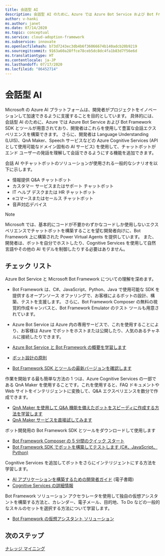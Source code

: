 ```yaml
---
title: 会話型 AI
description: 会話型 AI のために、Azure では Azure Bot Service および Bot Framework SDK とツールが用意されており、開発者はこれらを使用して豊富な会話エクスペリエンスを構築できます。
author: v-hanki
ms.author: janet
ms.date: 07/14/2020
ms.topic: conceptual
ms.service: cloud-adoption-framework
ms.subservice: innovate
ms.openlocfilehash: b73d7243ec3db4b6f36066674b140adcb20b9219
ms.sourcegitcommit: 9163a60a28ffce78ceb5dc8dc4fa1b83d7f56e6d
ms.translationtype: HT
ms.contentlocale: ja-JP
ms.lasthandoff: 07/17/2020
ms.locfileid: "86452714"
---
```

# <a name="conversational-ai"></a>会話型 AI

Microsoft の Azure AI プラットフォームは、開発者がプロジェクトをイノベーションして加速できるように支援することを目的としています。 具体的には、会話型 AI のために、Azure では Azure Bot Service および Bot Framework SDK とツールが用意されており、開発者はこれらを使用して豊富な会話エクスペリエンスを構築できます。 さらに、開発者は Language Understanding (LUIS)、QnA Maker、Speech サービスなどの Azure Cognitive Services (API として使用可能なドメイン固有の AI サービス) を使用して、チャットボットがエンド ユーザーの発話を理解して会話できるようにする機能を追加できます。

会話 AI やチャットボットのソリューションが使用される一般的なシナリオを以下に示します。

- 情報提供 Q&A チャットボット
- カスタマー サービスまたはサポート チャットボット
- IT ヘルプ デスクまたは HR チャットボット
- eコマースまたはセールス チャットボット
- 音声対応デバイス

> [!NOTE]
> Microsoft では、基本的にコードが不要かわずかなコードしか使用しないエクスペリエンスでチャットボットを構築することを望む開発者向けに、Bot Framework 上に構築された Power Virtual Agents を提供しています。 また、開発者は、ボットを自分でホストしたり、Cognitive Services を使用して自然言語やその他の AI モデルを制御したりする必要はありません。

## <a name="checklist"></a>チェック リスト

Azure Bot Service と Microsoft Bot Framework についての理解を深めます。

- Bot Framework は、C#、JavaScript、Python、Java で使用可能な SDK を提供するオープンソース オファリングで、お客様によるボットの設計、構築、テストを支援します。 さらに、Bot Framework Composer の無料の視覚的作成キャンバスと、Bot Framework Emulator のテスト ツールも用意されています。
- Azure Bot Service は Azure 内の専用サービスで、これを使用することにより、お客様は Azure でボットをホストまたは公開したり、人気のあるチャネルに接続したりできます。

- [Azure Bot Service と Bot Framework の概要を学習します](https://docs.microsoft.com/azure/bot-service/bot-service-overview-introduction?view=azure-bot-service-4.0)
- [ボット設計の原則](https://docs.microsoft.com/azure/bot-service/bot-service-design-principles?view=azure-bot-service-4.0)
- [Bot Framework SDK とツールの最新バージョンを確認します](https://docs.microsoft.com/azure/bot-service/what-is-new?view=azure-bot-service-4.0)

作業を開始する最も簡単な方法の 1 つは、Azure Cognitive Services の一部である QnA Maker を使用することです。これを使用すると、FAQ ドキュメントや Web サイトをインテリジェントに変換して、Q&A エクスペリエンスを数分で作成できます。

- [QnA Maker を使用して Q&A 機能を備えたボットをスピーディに作成する方法を学習します](https://docs.microsoft.com/azure/bot-service/bot-builder-tutorial-add-qna?view=azure-bot-service-4.0&tabs=csharp)
- [QnA Maker サービスを直接試してみます](https://www.qnamaker.ai/)

ボット開発用の Bot Framework SDK とツールをダウンロードして使用します

- [Bot Framework Composer の 5 分間のクイック スタート](https://docs.microsoft.com/composer/)
- [Bot Framework SDK でボットを構築してテストします (C#、JavaScript、Python)](https://docs.microsoft.com/azure/bot-service/dotnet/bot-builder-dotnet-sdk-quickstart?view=azure-bot-service-4.0)

Cognitive Services を追加してボットをさらにインテリジェントにする方法を学習します。

- [AI アプリケーションを構築するための開発者ガイド](https://www.oreilly.com/library/view/a-developers-guide/9781492080619/) (電子書籍)
- [Cognitive Services の詳細情報](https://docs.microsoft.com/azure/cognitive-services/)

Bot Framework ソリューション アクセラレータを使用して独自の仮想アシスタントを構築する方法と、カレンダー、電子メール、目的地、To Do などの一般的なスキルのセットを選択する方法について学習します。

- [Bot Framework の仮想アシスタント ソリューション](https://microsoft.github.io/botframework-solutions/index)

## <a name="next-steps"></a>次のステップ

[ナレッジ マイニング](./knowledge-mining.md)
